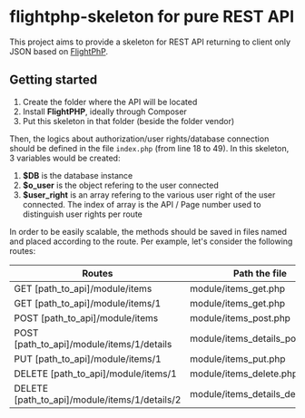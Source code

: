 # flightphp-skeleton for pure REST API

This project aims to provide a skeleton for REST API returning to client only JSON based on [FlightPhP](https://github.com/mikecao/flight).

## Getting started
1. Create the folder where the API will be located
2. Install **FlightPHP**, ideally through Composer
3. Put this skeleton in that folder (beside the folder vendor)


Then, the logics about authorization/user rights/database connection should be defined in the file `index.php` (from line 18 to 49). In this skeleton, 3 variables would be created:
1. **$DB** is the database instance 
2. **$o_user** is the object refering to the user connected
3. **$user_right** is an array refering to the various user right of the user connected. The index of array is the API / Page number used to distinguish user rights per route

In order to be easily scalable, the methods should be saved in files named and placed according to the route. Per example, let's consider the following routes:

| Routes | Path the file |
|---|---|
| GET [path_to_api]/module/items | module/items_get.php |
| GET [path_to_api]/module/items/1 | module/items_get.php |
| POST [path_to_api]/module/items | module/items_post.php |
| POST [path_to_api]/module/items/1/details | module/items_details_post.php |
| PUT [path_to_api]/module/items/1 | module/items_put.php |
| DELETE [path_to_api]/module/items/1 | module/items_delete.php |
| DELETE [path_to_api]/module/items/1/details/2 | module/items_details_delete.php |
